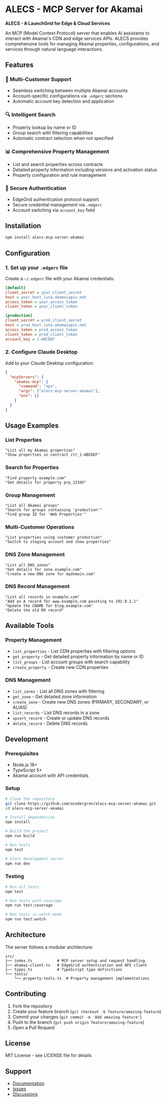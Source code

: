 # ALECS - MCP Server for Akamai

**ALECS - A LaunchGrid for Edge & Cloud Services**

An MCP (Model Context Protocol) server that enables AI assistants to interact with Akamai's CDN and edge services APIs. ALECS provides comprehensive tools for managing Akamai properties, configurations, and services through natural language interactions.

## Features

### 🚀 Multi-Customer Support
- Seamless switching between multiple Akamai accounts
- Account-specific configurations via `.edgerc` sections
- Automatic account key detection and application

### 🔍 Intelligent Search
- Property lookup by name or ID
- Group search with filtering capabilities
- Automatic contract selection when not specified

### 📊 Comprehensive Property Management
- List and search properties across contracts
- Detailed property information including versions and activation status
- Property configuration and rule management

### 🔐 Secure Authentication
- EdgeGrid authentication protocol support
- Secure credential management via `.edgerc`
- Account switching via `account_key` field

## Installation

```bash
npm install alecs-mcp-server-akamai
```

## Configuration

### 1. Set up your `.edgerc` file

Create a `~/.edgerc` file with your Akamai credentials:

```ini
[default]
client_secret = your_client_secret
host = your_host.luna.akamaiapis.net
access_token = your_access_token
client_token = your_client_token

[production]
client_secret = prod_client_secret
host = prod_host.luna.akamaiapis.net
access_token = prod_access_token
client_token = prod_client_token
account_key = 1-ABCDEF
```

### 2. Configure Claude Desktop

Add to your Claude Desktop configuration:

```json
{
  "mcpServers": {
    "akamai-mcp": {
      "command": "npx",
      "args": ["alecs-mcp-server-akamai"],
      "env": {}
    }
  }
}
```

## Usage Examples

### List Properties
```
"List all my Akamai properties"
"Show properties in contract ctr_1-ABCDEF"
```

### Search for Properties
```
"Find property example.com"
"Get details for property prp_12345"
```

### Group Management
```
"List all Akamai groups"
"Search for groups containing 'production'"
"Find group ID for 'Web Properties'"
```

### Multi-Customer Operations
```
"List properties using customer production"
"Switch to staging account and show properties"
```

### DNS Zone Management
```
"List all DNS zones"
"Get details for zone example.com"
"Create a new DNS zone for mydomain.com"
```

### DNS Record Management
```
"List all records in example.com"
"Add an A record for www.example.com pointing to 192.0.2.1"
"Update the CNAME for blog.example.com"
"Delete the old MX record"
```

## Available Tools

### Property Management
- `list_properties` - List CDN properties with filtering options
- `get_property` - Get detailed property information by name or ID
- `list_groups` - List account groups with search capability
- `create_property` - Create new CDN properties

### DNS Management
- `list_zones` - List all DNS zones with filtering
- `get_zone` - Get detailed zone information
- `create_zone` - Create new DNS zones (PRIMARY, SECONDARY, or ALIAS)
- `list_records` - List DNS records in a zone
- `upsert_record` - Create or update DNS records
- `delete_record` - Delete DNS records

## Development

### Prerequisites
- Node.js 18+ 
- TypeScript 5+
- Akamai account with API credentials

### Setup
```bash
# Clone the repository
git clone https://github.com/acedergren/alecs-mcp-server-akamai.git
cd alecs-mcp-server-akamai

# Install dependencies
npm install

# Build the project
npm run build

# Run tests
npm test

# Start development server
npm run dev
```

### Testing
```bash
# Run all tests
npm test

# Run tests with coverage
npm run test:coverage

# Run tests in watch mode
npm run test:watch
```

## Architecture

The server follows a modular architecture:

```
src/
├── index.ts           # MCP server setup and request handling
├── akamai-client.ts   # EdgeGrid authentication and API client
├── types.ts           # TypeScript type definitions
└── tools/
    └── property-tools.ts  # Property management implementations
```

## Contributing

1. Fork the repository
2. Create your feature branch (`git checkout -b feature/amazing-feature`)
3. Commit your changes (`git commit -m 'Add amazing feature'`)
4. Push to the branch (`git push origin feature/amazing-feature`)
5. Open a Pull Request

## License

MIT License - see LICENSE file for details

## Support

- [Documentation](https://github.com/acedergren/alecs-mcp-server-akamai/wiki)
- [Issues](https://github.com/acedergren/alecs-mcp-server-akamai/issues)
- [Discussions](https://github.com/acedergren/alecs-mcp-server-akamai/discussions)